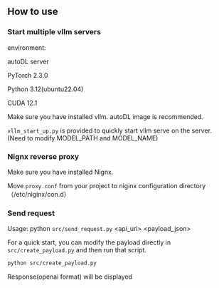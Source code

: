 ## How to use

### Start multiple vllm servers

environment: 

autoDL server

PyTorch 2.3.0

Python  3.12(ubuntu22.04)

CUDA  12.1



Make sure you have installed vllm.  autoDL image is recommended.

``vllm_start_up.py`` is provided to quickly start vllm serve on the server.  (Need to modify MODEL_PATH and MODEL_NAME) 



### Nignx reverse proxy

Make sure you have installed Nignx. 

Move ``proxy.conf`` from your project to niginx configuration directory（/etc/niginx/con.d）



### Send request

Usage: python ``src/send_request.py`` <api_url> <payload_json>

For a quick start, you can modify the payload directly in ``src/create_payload.py`` and then run that script. 

```bash
python src/create_payload.py
```

Response(openai format) will be displayed